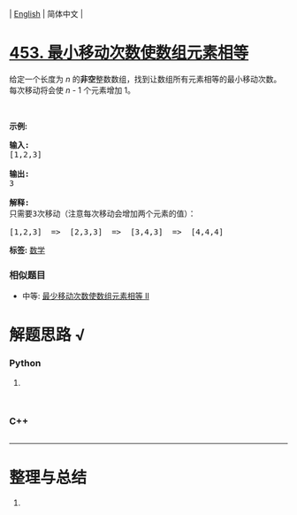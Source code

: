 | [English](README_EN.md) | 简体中文 |

# [453. 最小移动次数使数组元素相等](https://leetcode-cn.com/problems/minimum-moves-to-equal-array-elements)
<p>给定一个长度为 <em>n</em> 的<strong>非空</strong>整数数组，找到让数组所有元素相等的最小移动次数。每次移动将会使 <em>n</em> - 1 个元素增加 1。</p>

<p>&nbsp;</p>

<p><strong>示例:</strong></p>

<pre><strong>输入:</strong>
[1,2,3]

<strong>输出:</strong>
3

<strong>解释:</strong>
只需要3次移动（注意每次移动会增加两个元素的值）：

[1,2,3]  =&gt;  [2,3,3]  =&gt;  [3,4,3]  =&gt;  [4,4,4]
</pre>

**标签:**  [数学](https://leetcode-cn.com/tag/math) 
 ### 相似题目
- 中等:	[最少移动次数使数组元素相等 II](https://leetcode-cn.com/problems/minimum-moves-to-equal-array-elements-ii) 

# 解题思路 √

### Python

1. 

```python

```


```python

```

### C++

```cpp

```

---



# 整理与总结

1. 